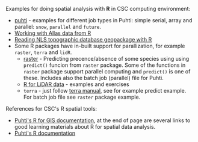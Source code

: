 Examples for doing spatial analysis with **R** in CSC computing environment:

* [puhti](puhti) - examples for different job types in Puhti: simple serial, array and parallel: `snow`, `parallel` and `future`.
* [Working with Allas data from R](allas)
* [Reading NLS topographic database geopackage with R](geopackage)
* Some R packages have in-built support for parallization, for example `raster`, `terra` and `lidR`.
  * [raster](raster_predict) - Predicting precence/absence of some species using using `predict()` funcion from `raster` package. Some of the functions in `raster` package support parallel computing and `predict()` is one of these. Includes also the batch job (parallel) file for Puhti.
  * [R for LiDAR data](R_LiDAR) - examples and exercises
  * `terra` - just follow [terra manual](https://cran.r-project.org/web/packages/terra/terra.pdf), see for example predict example. For batch job file see `raster` package example.

References for CSC's R spatial tools:
* [Puhti's R for GIS documentation](https://docs.csc.fi/apps/r-env-for-gis/), at the end of page are several links to good learning materials about R for spatial data analysis.
* [Puhti's R documentation](https://docs.csc.fi/apps/r-env-singularity/)
